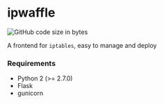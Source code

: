 # ipwaffle
![GitHub code size in bytes](https://img.shields.io/github/languages/code-size/margobra8/ipwaffle)

A frontend for `iptables`, easy to manage and deploy

### Requirements
- Python 2 (>= 2.7.0)
- Flask
- gunicorn
